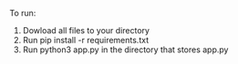 To run: 
1. Dowload all files to your directory
2. Run pip install -r requirements.txt
3. Run python3 app.py in the directory that stores app.py
